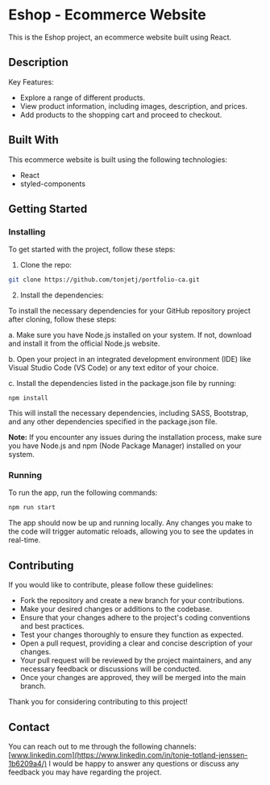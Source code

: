 # Eshop - Ecommerce Website

This is the Eshop project, an ecommerce website built using React.

## Description

Key Features:

- Explore a range of different products.
- View product information, including images, description, and prices.
- Add products to the shopping cart and proceed to checkout.


## Built With

This ecommerce website is built using the following technologies:

- React
- styled-components

## Getting Started

### Installing

To get started with the project, follow these steps:

1. Clone the repo:

```bash
git clone https://github.com/tonjetj/portfolio-ca.git
```

2. Install the dependencies:

To install the necessary dependencies for your GitHub repository project after cloning, follow these steps:

 a. Make sure you have Node.js installed on your system. If not, download and install it from the official Node.js website.

 b. Open your project in an integrated development environment (IDE) like Visual Studio Code (VS Code) or any text editor of your choice.

 c. Install the dependencies listed in the package.json file by running:
 
```
npm install 
```

This will install the necessary dependencies, including SASS, Bootstrap, and any other dependencies specified in the package.json file.

**Note:** If you encounter any issues during the installation process, make sure you have Node.js and npm (Node Package Manager) installed on your system.


### Running

To run the app, run the following commands:

```bash
npm run start
```

The app should now be up and running locally. Any changes you make to the code will trigger automatic reloads, allowing you to see the updates in real-time.

## Contributing

If you would like to contribute, please follow these guidelines:

- Fork the repository and create a new branch for your contributions.
- Make your desired changes or additions to the codebase.
- Ensure that your changes adhere to the project's coding conventions and best practices.
- Test your changes thoroughly to ensure they function as expected.
- Open a pull request, providing a clear and concise description of your changes.
- Your pull request will be reviewed by the project maintainers, and any necessary feedback or discussions will be conducted.
- Once your changes are approved, they will be merged into the main branch.

Thank you for considering contributing to this project!

## Contact

You can reach out to me through the following channels:
[www.linkedin.com](https://www.linkedin.com/in/tonje-totland-jenssen-1b6209a4/)
I would be happy to answer any questions or discuss any feedback you may have regarding the project.

